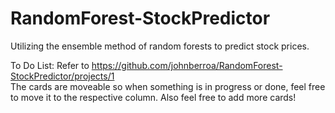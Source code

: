 # RandomForest-StockPredictor
Utilizing the ensemble method of random forests to predict stock prices.

To Do List: Refer to https://github.com/johnberroa/RandomForest-StockPredictor/projects/1<br />
The cards are moveable so when something is in progress or done, feel free to move it to the respective column.
Also feel free to add more cards!

